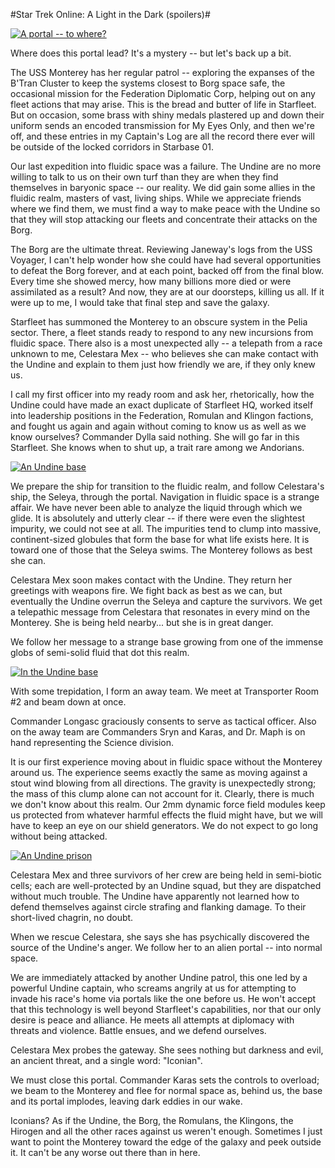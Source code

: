 #Star Trek Online: A Light in the Dark (spoilers)#

[![](http://westkarana.com/wp-content/uploads/2010/08/GameClient-2010-08-21-23-10-17-94-480x384.jpg "A portal -- to where?")](http://westkarana.com/wp-content/uploads/2010/08/GameClient-2010-08-21-23-10-17-94.jpg)

Where does this portal lead? It's a mystery -- but let's back up a bit.

The USS Monterey has her regular patrol -- exploring the expanses of the B'Tran Cluster to keep the systems closest to Borg space safe, the occasional mission for the Federation Diplomatic Corp, helping out on any fleet actions that may arise. This is the bread and butter of life in Starfleet. But on occasion, some brass with shiny medals plastered up and down their uniform sends an encoded transmission for My Eyes Only, and then we're off, and these entries in my Captain's Log are all the record there ever will be outside of the locked corridors in Starbase 01.

Our last expedition into fluidic space was a failure. The Undine are no more willing to talk to us on their own turf than they are when they find themselves in baryonic space -- our reality. We did gain some allies in the fluidic realm, masters of vast, living ships. While we appreciate friends where we find them, we must find a way to make peace with the Undine so that they will stop attacking our fleets and concentrate their attacks on the Borg.

The Borg are the ultimate threat. Reviewing Janeway's logs from the USS Voyager, I can't help wonder how she could have had several opportunities to defeat the Borg forever, and at each point, backed off from the final blow. Every time she showed mercy, how many billions more died or were assimilated as a result? And now, they are at our doorsteps, killing us all. If it were up to me, I would take that final step and save the galaxy.

Starfleet has summoned the Monterey to an obscure system in the Pelia sector. There, a fleet stands ready to respond to any new incursions from fluidic space. There also is a most unexpected ally -- a telepath from a race unknown to me, Celestara Mex -- who believes she can make contact with the Undine and explain to them just how friendly we are, if they only knew us.

I call my first officer into my ready room and ask her, rhetorically, how the Undine could have made an exact duplicate of Starfleet HQ, worked itself into leadership positions in the Federation, Romulan and Klingon factions, and fought us again and again without coming to know us as well as we know ourselves? Commander Dylla said nothing. She will go far in this Starfleet. She knows when to shut up, a trait rare among we Andorians.

[![](http://westkarana.com/wp-content/uploads/2010/08/GameClient-2010-08-21-22-24-15-36-480x384.jpg "An Undine base")](http://westkarana.com/wp-content/uploads/2010/08/GameClient-2010-08-21-22-24-15-36.jpg)

We prepare the ship for transition to the fluidic realm, and follow Celestara's ship, the Seleya, through the portal. Navigation in fluidic space is a strange affair. We have never been able to analyze the liquid through which we glide. It is absolutely and utterly clear -- if there were even the slightest impurity, we could not see at all. The impurities tend to clump into massive, continent-sized globules that form the base for what life exists here. It is toward one of those that the Seleya swims. The Monterey follows as best she can.

Celestara Mex soon makes contact with the Undine. They return her greetings with weapons fire. We fight back as best as we can, but eventually the Undine overrun the Seleya and capture the survivors. We get a telepathic message from Celestara that resonates in every mind on the Monterey. She is being held nearby... but she is in great danger.

We follow her message to a strange base growing from one of the immense globs of semi-solid fluid that dot this realm.

[![](http://westkarana.com/wp-content/uploads/2010/08/GameClient-2010-08-21-22-25-35-63-480x384.jpg "In the Undine base")](http://westkarana.com/wp-content/uploads/2010/08/GameClient-2010-08-21-22-25-35-63.jpg)

With some trepidation, I form an away team. We meet at Transporter Room #2 and beam down at once.

Commander Longasc graciously consents to serve as tactical officer. Also on the away team are Commanders Sryn and Karas, and Dr. Maph is on hand representing the Science division.

It is our first experience moving about in fluidic space without the Monterey around us. The experience seems exactly the same as moving against a stout wind blowing from all directions. The gravity is unexpectedly strong; the mass of this clump alone can not account for it. Clearly, there is much we don't know about this realm. Our 2mm dynamic force field modules keep us protected from whatever harmful effects the fluid might have, but we will have to keep an eye on our shield generators. We do not expect to go long without being attacked.

[![](http://westkarana.com/wp-content/uploads/2010/08/GameClient-2010-08-21-22-37-07-85-480x384.jpg "An Undine prison")](http://westkarana.com/wp-content/uploads/2010/08/GameClient-2010-08-21-22-37-07-85.jpg)

Celestara Mex and three survivors of her crew are being held in semi-biotic cells; each are well-protected by an Undine squad, but they are dispatched without much trouble. The Undine have apparently not learned how to defend themselves against circle strafing and flanking damage. To their short-lived chagrin, no doubt.

When we rescue Celestara, she says she has psychically discovered the source of the Undine's anger. We follow her to an alien portal -- into normal space. 

We are immediately attacked by another Undine patrol, this one led by a powerful Undine captain, who screams angrily at us for attempting to invade his race's home via portals like the one before us. He won't accept that this technology is well beyond Starfleet's capabilities, nor that our only desire is peace and alliance. He meets all attempts at diplomacy with threats and violence. Battle ensues, and we defend ourselves.

Celestara Mex probes the gateway. She sees nothing but darkness and evil, an ancient threat, and a single word: "Iconian".

We must close this portal. Commander Karas sets the controls to overload; we beam to the Monterey and flee for normal space as, behind us, the base and its portal implodes, leaving dark eddies in our wake.

Iconians? As if the Undine, the Borg, the Romulans, the Klingons, the Hirogen and all the other races against us weren't enough. Sometimes I just want to point the Monterey toward the edge of the galaxy and peek outside it. It can't be any worse out there than in here.

